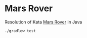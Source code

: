 Mars Rover
==========

Resolution of Kata [Mars Rover](http://kata-log.rocks/mars-rover-kata) in Java

```
./gradlew test
```